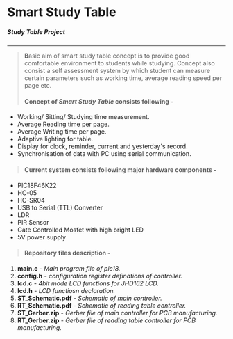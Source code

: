 # Smart Study Table
##### Study Table Project
-------

> **B**asic aim of smart study table concept is to provide good comfortable environment to students while studying. 
Concept also consist a self assessment system by which student can measure certain parameters such as working time, 
average reading speed per page etc.
>#### **C**oncept of _Smart Study Table_ consists following - 
* Working/ Sitting/ Studying time measurement.
* Average Reading time per page.
* Average Writing time per page.
* Adaptive lighting for table.
* Display for clock, reminder, current and yesterday's record.
* Synchronisation of data with PC using serial communication.

>#### Current system consists following major hardware components -
* PIC18F46K22
* HC-05
* HC-SR04
* USB to Serial (TTL) Converter
* LDR
* PIR Sensor
* Gate Controlled Mosfet with high bright LED
* 5V power supply

>#### Repository files description - 
1. **main.c** - _Main program file of pic18._
2. **config.h** - _configuration register definations of controller._
3. **lcd.c** - _4bit mode LCD functions for JHD162 LCD._
4. **lcd.h** - _LCD functiosn declaration._
5. **ST_Schematic.pdf** - _Schematic of main controller._
6. **RT_Schematic.pdf** - _Schematic of reading table controller._
7. **ST_Gerber.zip** - _Gerber file of main controller for PCB manufacturing._
8. **RT_Gerber.zip** - _Gerber file of reading table controller for PCB manufacturing._
